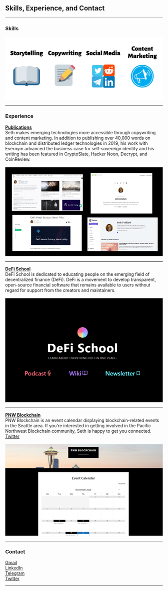 ## Skills, Experience, and Contact

---

### Skills

<img src="images/storytelling.png?raw=true"/>

---

### Experience 

__[Publications](https://docs.google.com/spreadsheets/d/13bRyko9UmfNpYWu71-CijDEloMyfw2jTbXsmLbcHHW0/edit#gid=0)__
<br>
Seth makes emerging technologies more accessible through copywriting and content marketing. In addition to publishing over 40,000 words on blockchain and distributed ledger technologies in 2019, his work with Evernym advanced the business case for self-sovereign identity and his writing has been featured in CryptoSlate, Hacker Noon, Decrypt, and CoinReview.
<br><br>
<img src="images/portfolio.png?raw=true"/>

---
__[DeFi School](https://defi.school/)__
<br>
DeFi School is dedicated to educating people on the emerging field of decentralized finance (DeFi). DeFi is a movement to develop transparent, open-source financial software that remains available to users without regard for support from the creators and maintainers.
<br><br>
<img src="images/defisc.png?raw=true"/>

---
__[PNW Blockchain](https://www.pnwblockchain.com/)__
<br>
PNW Blockchain is an event calendar displaying blockchain-related events in the Seattle area. If you're interested in getting involved in the Pacific Northwest Blockchain community, Seth is happy to get you connected. [Twitter](https://twitter.com/pnwblockchain)
<br><br>
<img src="images/pnwb.png?raw=true"/>

---

### Contact
[Gmail](mailto:goldfarbas@gmail.com)
<br>
[LinkedIn](https://www.linkedin.com/in/asethgoldfarb/)
<br>
[Telegram](https://t.me/sethgoldfarb)
<br>
[Twitter](https://twitter.com/GoldenChaosGod)

---
